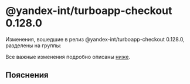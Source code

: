 # @yandex-int/turboapp-checkout 0.128.0

<!-- ЧЕЛОВЕЧЕСКОЕ ВСТУПЛЕНИЕ -->

Изменения, вошедшие в релиз @yandex-int/turboapp-checkout 0.128.0, разделены на группы:

Все важные изменения подробно описаны [ниже](#Пояснения).

## Пояснения

